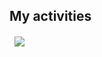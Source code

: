 ## My activities
&nbsp; <a href="https://github.com/gdavid7/github-readme-stats">
  <img align="center" src="https://github-readme-stats.vercel.app/api/top-langs/?username=gdavid7&theme=default" />
</a>
<br/><br/>


